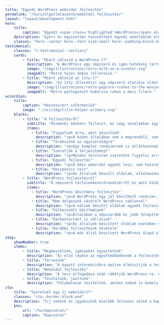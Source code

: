 ```yaml
---
title: "Egyedi WordPress weboldal fejlesztés"
permalink: "/hu/szolgaltatasaink/weboldal-fejlesztes/"
layout: "layout/development.html"
hero:
    title:
        caption: "Egyedi <span class='highlighted'>WordPress</span> alapú weboldal fejlesztés"
    description: "Gyors és egyszerűen használható egyedi weboldalak elkészítésében tudunk segíteni neked, vagy a vállalkozásodnak."
    classes: "hero--center hero--font-size:small hero--padding-block:small"
testimonial:
    classes: "l-testimonial--tertiary"
    cards:
        - title: "Miért válaszd a WordPress-t?"
          description: "A WordPress egy népszerű és igen hatékony tartalomkezelő rendszer, amivel számos fejlesztés megoldható, legyen szó kisebb, vagy nagyobb weboldalakról. A rendszer nagy előnye a folyamatos fejlesztés és a rugalmasság."
          image: "/img/illustrations/retro-milk-on-a-scooter.svg"
          imageAlt: "Retró tejes doboz rollerezik."
        - title: "Miért válaszd az 11ty-t?"
          description: "Az 11ty (Eleventy) egy népszerű statikus oldal generátor. Használatával nagyon gyors és biztonságos weboldalakat készíthetünk opcionálisan CMS szerkesztéssel."
          image: "/img/illustrations/retro-popcorn-rushes-to-the-movies.svg"
          imageAlt: "Retró pattogatott kukorica rohan a mozi filmre."
accordion:
    title:
        caption: "Hasznos<br> információk"
        image: "./src/img/title-helper-primary.svg"
    blocks:
        - title: "A fejlesztésről"
          subtitle: "Mindenki másként fejleszt, mi nagy vonalakban így."
          items:
            - title: "Figyelünk arra, amit készítünk"
              description: "<p>A kódot általában sem a megrendelő, sem a végfelhasználó nem látja. Ez azonban nem mentség, nálunk a kódminőség, kezelhetőség prioritás.</p>"
            - title: "Törekszünk az egyszerűségre"
              description: "<p>Egy komplex rendszernek is átláthatónak és bizonyos értelemben egyszerűnek kell lennie. Ha ezt elérjük, tudjuk hogy jó végeredményt hoztunk létre.</p>"
            - title: "Szeretjük a teljesítményt"
              description: "<p>Minden területen szeretünk figyelni arra, hogy a végeredmény egy teljesítményorientált megoldás legyen.</p>"
            - title: "Egyedi fejlesztés"
              description: "<p>A kész weboldal egyedi lesz, nem használunk vásárolt témát. Az készül el, amit az igények alapján megtervezünk.</p>"
            - title: "Reszponzív terv"
              description: "<p>Az általunk készült oldalak, alkalmazások mind reszponzívak, tehát kijelző mérettől függetlenül használhatóak.</p>"
        - title: "WordPress fejlesztésról"
          subtitle: "A népszerű tartalomkezelőrendszerről és amit kínálunk."
          items:
            - title: "WordPress bővítmény fejlesztés"
              description: "<p>A WordPress egy jól bővíthető rendszer, ha szükséged van egy egyedi plugin-ra, akkor tudunk segíteni.</p><p>Készítettünk már <a href='/hu/simplepay-fizetesi-kapu-woocommerce-aruhazakban/'>SimplePay</a>, DHL és egyedi termék bővítményt WooCommerce-hez. Úgy látjuk, hogy a legtöbb bővítmény fejlesztés majdnem mindig egy meglévő plugin bővítéséről szól.</p><p>Ezen a ponton fontos megjegyezni, hogy van, amit nem érdemes WordPress-el fejleszteni. Ezek általában olyan megoldások, amiket nem tudunk biztosan támogatni. A WP folyamatosan változik, ezzel lépést tartani költséges és erőforrás igényes. Ha így alakul, akkor <a href='/hu/szolgaltatasaink/alkalmazas-fejlesztes/'>egyedi alkalmazást ajánlunk</a> majd.</p>"
            - title: "Nem dolgozunk vásárolt WordPress sablonnal"
              description: "<p>A nálunk készült oldalak egyedi fejlesztések. Ez a végtermék szempontjából annyit jelent, hogy a fejlesztés az előzetes igényeknek megfelelően készül és csak azt tartalmazza, ami szükséges.</p><p>Előfordul, hogy vállalunk olyan megkeresést, amiben egyedi sablonnal kell dolgozni, de ezt általában csak óradíjban tudjuk megtenni.</p>"
            - title: "Felhasznált bővítmények"
              description: "<p>Általában a népszerűbb és jobb felépítésű bővítményeket részesítjük előnyben. Ilyen például a SEO Framework, a WP Rocket, vagy a Contact Form 7. Ha webáruházról van szó, akkor WooCommerce-et használunk. Ha velünk dolgozol jár neked a fizetős WP Rocket (teljesítmény optimalizálás) és az ACF (egyedi mezők kezelése).</p>"
            - title: "Karbantartást is vállalunk"
              description: "<p>Az általunk készített oldalak esetében mindig. Harmadik fél által készített fejlesztés esetben ez ritkább, mivel általában egyik félnek sem előnyös. A <a href='/hu/wordpress-karbantartas/'>karbantartás szükségességéről WordPress esetében</a> már korábban írtunk blogunkban.</p>"
            - title: "Korábbi fejlesztések átvétele"
              description: "<p>A más által készített WordPress alapú oldalad átvételét tudjuk vállalni.</p><p>Általában itt is jobb, ha egyedi fejlesztésről van szó (de vásárolt sablonos, valamint page-builderes oldal is lehet). Többnyire az első lépésben <a href='/hu/szolgaltatasaink/alkalmazas-es-weboldal-audit-allapotfelmeres/'>auditálnunk</a> kell. Csak az audit után tudunk aztán pontosabbat mondani.</p>"
step:
    showNumber: true
    items:
        - title: "Megbeszélünk, igényeket egyeztetünk"
          description: "Az első lépése az együttműködésnek a fejlesztési leírás elkészítés közösen, ami alapján dolgozni tudunk majd."
        - title: "Tervezünk"
          description: "A kapott információkra építve elkészítjük a tervet HTML alapon, ami már egyből nézhető és tesztelhető minden eszközön."
        - title: "Weboldal fejlesztés"
          description: "A terv elfogadása után rákötjük WordPress-re. A cél, hogy a tartalom majdnem 100%-a szerkeszthető legyen."
        - title: "Tesztelünk, javítunk"
          description: "Folymatosan tesztelünk, amiben neked is komoly szerep jut. Az oldalt csak a hibák javítása után élesítjuk."
cta:
    title: "Szeretnél egy új weboldalt?"
    classes: "cta--border-block:end"
    description: "Írj nekünk és igyekszünk mielőbb felvenni veled a kapcsolatot, hogy gyorsan tudjunk ajánlatot adni!"
    btn:
        url: "/hu/kapcsolat/"
        caption: "Kapcsolat"
---
```

